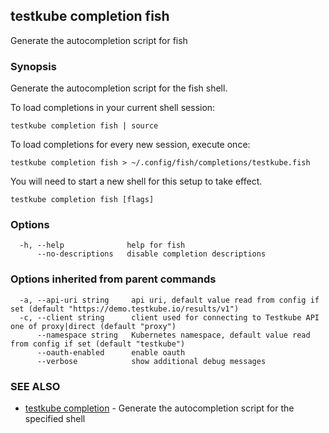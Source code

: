 ## testkube completion fish

Generate the autocompletion script for fish

### Synopsis

Generate the autocompletion script for the fish shell.

To load completions in your current shell session:

	testkube completion fish | source

To load completions for every new session, execute once:

	testkube completion fish > ~/.config/fish/completions/testkube.fish

You will need to start a new shell for this setup to take effect.


```
testkube completion fish [flags]
```

### Options

```
  -h, --help              help for fish
      --no-descriptions   disable completion descriptions
```

### Options inherited from parent commands

```
  -a, --api-uri string     api uri, default value read from config if set (default "https://demo.testkube.io/results/v1")
  -c, --client string      client used for connecting to Testkube API one of proxy|direct (default "proxy")
      --namespace string   Kubernetes namespace, default value read from config if set (default "testkube")
      --oauth-enabled      enable oauth
      --verbose            show additional debug messages
```

### SEE ALSO

* [testkube completion](testkube_completion.md)	 - Generate the autocompletion script for the specified shell

